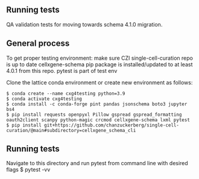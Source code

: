 Running tests
----------------
QA validation tests for moving towards schema 4.1.0 migration.


General process
---------------- 
To get proper testing environment: 
    make sure CZI single-cell-curation repo is up to date 
    cellxgene-schema pip package is installed/updated to at least 4.0.1 from this repo.
    pytest is part of test env

Clone the lattice conda environment or create new environment as follows:
```
$ conda create --name cxg4testing python=3.9
$ conda activate cxg4testing
$ conda install -c conda-forge pint pandas jsonschema boto3 jupyter bs4
$ pip install requests openpyxl Pillow gspread gspread_formatting oauth2client scanpy python-magic crcmod cellxgene-schema lxml pytest
$ pip install git+https://github.com/chanzuckerberg/single-cell-curation/@main#subdirectory=cellxgene_schema_cli
```

Running tests
---------------- 
Navigate to this directory and run pytest from command line with desired flags
$ pytest -vv
